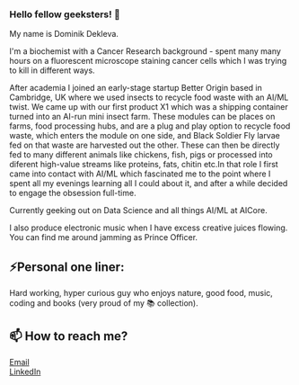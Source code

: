 ### Hello fellow geeksters! 👋

My name is Dominik Dekleva. 

I'm a biochemist with a Cancer Research background - spent many many hours on a fluorescent microscope staining cancer cells which I was trying to kill in different ways. 

After academia I joined an early-stage startup Better Origin based in Cambridge, UK where we used insects to recycle food waste with an AI/ML twist. We came up with our first product X1 which was a shipping container turned into an AI-run mini insect farm. These modules can be places on farms, food processing hubs, and are a plug and play option to recycle food waste, which enters the module on one side, and Black Soldier Fly larvae fed on that waste are harvested out the other. These can then be directly fed to many different animals like chickens, fish, pigs or processed into diferent high-value streams like proteins, fats, chitin etc.In that role I first came into contact with AI/ML which fascinated me to the point where I spent all my evenings learning all I could about it, and after a while decided to engage the obsession full-time. 

Currently geeking out on Data Science and all things AI/ML at AICore.

I also produce electronic music when I have excess creative juices flowing. You can find me around jamming as Prince Officer.

## ⚡Personal one liner:
Hard working, hyper curious guy who enjoys nature, good food, music, coding and books (very proud of my 📚 collection).

## 📫 How to reach me?
[Email](dominik.dekleva@hotmail.com)  
[LinkedIn](https://www.linkedin.com/in/dominik-dekleva/)


